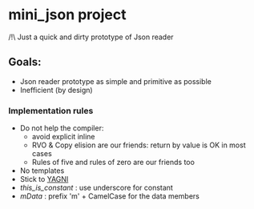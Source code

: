 # mini_json project

/!\ Just a quick and dirty prototype of Json reader 

## Goals:
* Json reader prototype as simple and primitive as possible
* Inefficient (by design)

### Implementation rules
* Do not help the compiler:
    * avoid explicit inline
    * RVO & Copy elision are our friends: return by value is OK in most cases
    * Rules of five and rules of zero are our friends too
* No templates
* Stick to [YAGNI](https://en.wikipedia.org/wiki/You_aren%27t_gonna_need_it)
* _this_is_constant_ : use underscore for constant
* _mData_ : prefix 'm' + CamelCase for the data members
